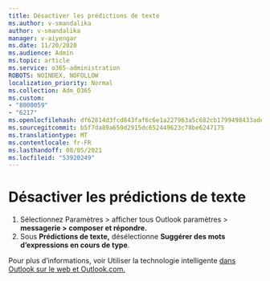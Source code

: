 ```yaml
---
title: Désactiver les prédictions de texte
ms.author: v-smandalika
author: v-smandalika
manager: v-aiyengar
ms.date: 11/20/2020
ms.audience: Admin
ms.topic: article
ms.service: o365-administration
ROBOTS: NOINDEX, NOFOLLOW
localization_priority: Normal
ms.collection: Adm_O365
ms.custom:
- "8000059"
- "6217"
ms.openlocfilehash: df62814d3fcd843faf6c6e1a227963a5c682cb1799498433ade15ab1b9e9a6fe
ms.sourcegitcommit: b5f7da89a650d2915dc652449623c78be6247175
ms.translationtype: MT
ms.contentlocale: fr-FR
ms.lasthandoff: 08/05/2021
ms.locfileid: "53920249"
---
```

# <a name="turn-off-text-predictions"></a>Désactiver les prédictions de texte

1. Sélectionnez Paramètres > afficher tous Outlook paramètres > **messagerie > composer et répondre.**
2. Sous **Prédictions de texte,** désélectionne **Suggérer des mots d’expressions en cours de type**.

Pour plus d’informations, voir Utiliser la technologie intelligente [dans Outlook sur le web et Outlook.com.](https://support.microsoft.com/office/use-intelligent-technology-in-outlook-on-the-web-and-outlook-com-24b30683-8340-4b69-b8ac-4193ec528a70)